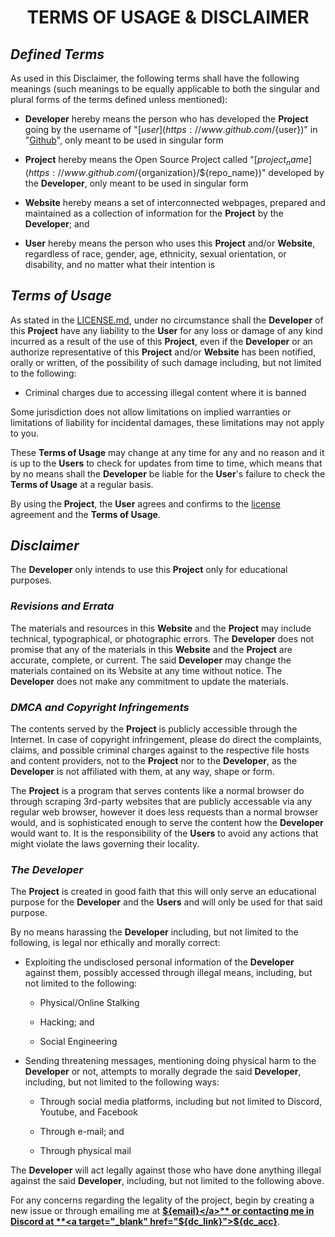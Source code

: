 <h1 align="center" style="font-weight: bold">
    TERMS OF USAGE & DISCLAIMER
</h1>

## ***Defined Terms***

As used in this Disclaimer, the following terms shall have the following meanings (such meanings to be equally applicable to both the singular and plural forms of the terms defined unless mentioned):

- **Developer** hereby means the person who has developed the **Project** going by the username of "[${user}](https://www.github.com/${user})" in "[Github](https://github.com)", only meant to be used in singular form

- **Project** hereby means the Open Source Project called "[${project_name}](https://www.github.com/${organization}/${repo_name})" developed by the **Developer**, only meant to be used in singular form

- **Website** hereby means a set of interconnected webpages, prepared and maintained as a collection of information for the **Project** by the **Developer**; and

- **User** hereby means the person who uses this **Project** and/or **Website**, regardless of race, gender, age, ethnicity, sexual orientation, or disability, and no matter what their intention is

## ***Terms of Usage***

As stated in the [LICENSE.md](LICENSE.md), under no circumstance shall the **Developer** of this **Project** have any liability to the **User** for any loss or damage of any kind incurred as a result of the use of this **Project**, even if the **Developer** or an authorize representative of this **Project** and/or **Website** has been notified, orally or written, of the possibility of such damage including, but not limited to the following:

- Criminal charges due to accessing illegal content where it is banned

Some jurisdiction does not allow limitations on implied warranties or limitations of liability for incidental damages, these limitations may not apply to you.

These **Terms of Usage** may change at any time for any and no reason and it is up to the **Users** to check for updates from time to time, which means that by no means shall the **Developer** be liable for the **User**'s failure to check the **Terms of Usage** at a regular basis.

By using the **Project**, the **User** agrees and confirms to the [license](LICENSE.md) agreement and the **Terms of Usage**.

## ***Disclaimer***

The **Developer** only intends to use this **Project** only for educational purposes.

### ***Revisions and Errata***

The materials and resources in this **Website** and the **Project** may include technical, typographical, or photographic errors. The **Developer** does not promise that any of the materials in this **Website** and the **Project** are accurate, complete, or current. The said **Developer** may change the materials contained on its Website at any time without notice. The **Developer** does not make any commitment to update the materials.

### ***DMCA and Copyright Infringements***

The contents served by the **Project** is publicly accessible through the Internet. In case of copyright infringement, please do direct the complaints, claims, and possible criminal charges against to the respective file hosts and content providers, not to the **Project** nor to the **Developer**, as the **Developer** is not affiliated with them, at any way, shape or form.

The **Project** is a program that serves contents like a normal browser do through scraping 3rd-party websites that are publicly accessable via any regular web browser, however it does less requests than a normal browser would, and is sophisticated enough to serve the content how the **Developer** would want to. It is the responsibility of the **Users** to avoid any actions that might violate the laws governing their locality.

### ***The Developer***

The **Project** is created in good faith that this will only serve an educational purpose for the **Developer** and the **Users** and will only be used for that said purpose.

By no means harassing the **Developer** including, but not limited to the following, is legal nor ethically and morally correct:

- Exploiting the undisclosed personal information of the **Developer** against them, possibly accessed through illegal means, including, but not limited to the following:

    - Physical/Online Stalking

    - Hacking; and

    - Social Engineering

- Sending threatening messages, mentioning doing physical harm to the **Developer** or not, attempts to morally degrade the said **Developer**, including, but not limited to the following ways:

    - Through social media platforms, including but not limited to Discord, Youtube, and Facebook

    - Through e-mail; and

    - Through physical mail

The **Developer** will act legally against those who have done anything illegal against the said **Developer**, including, but not limited to the following above.

For any concerns regarding the legality of the project, begin by creating a new issue or through emailing me at **<a target="_blank" href="${email}">${email}</a>** or contacting me in Discord at **<a target="_blank" href="${dc_link}">${dc_acc}</a>**.
